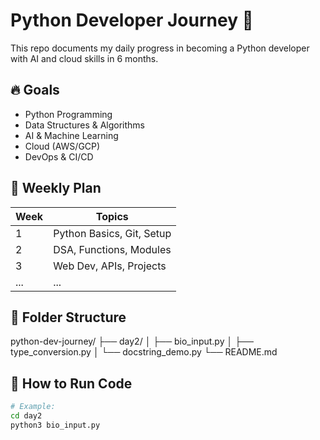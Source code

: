 # Python Developer Journey 🚀

This repo documents my daily progress in becoming a Python developer with AI and cloud skills in 6 months.

## 🔥 Goals
- Python Programming
- Data Structures & Algorithms
- AI & Machine Learning
- Cloud (AWS/GCP)
- DevOps & CI/CD

## 📆 Weekly Plan
| Week | Topics |
|------|--------|
| 1 | Python Basics, Git, Setup |
| 2 | DSA, Functions, Modules |
| 3 | Web Dev, APIs, Projects |
| ... | ... |

## 📁 Folder Structure
python-dev-journey/
├── day2/
│ ├── bio_input.py
│ ├── type_conversion.py
│ └── docstring_demo.py
└── README.md


## 📌 How to Run Code
```bash
# Example:
cd day2
python3 bio_input.py


